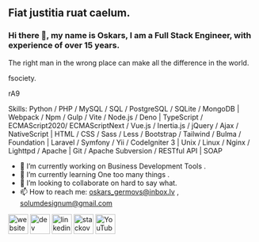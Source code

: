 ## Fiat justitia ruat caelum.
### Hi there 👋, my name is Oskars, I am a Full Stack Engineer, with experience of over 15 years.
The right man in the wrong place can make all the difference in the world.

fsociety.

rA9

Skills: Python / PHP / MySQL / SQL / PostgreSQL / SQLite / MongoDB | Webpack / Npm / Gulp / Vite / Node.js / Deno | TypeScript / ECMAScript2020/ ECMAScriptNext / Vue.js / Inertia.js / jQuery / Ajax / NativeScript | HTML / CSS / Sass / Less / Bootstrap / Tailwind / Bulma / Foundation | Laravel / Symfony / Yii / CodeIgniter 3 | Unix / Linux / Nginx / Lighttpd / Apache | Git / Apache Subversion / RESTful API | SOAP

- 🔭 I’m currently working on Business Development Tools .
- 🌱 I’m currently learning One too many things .
- 👯 I’m looking to collaborate on hard to say what. 
- 📫 How to reach me: oskars_germovs@inbox.lv , solumdesignum@gmail.com


[<img src='https://cdn.jsdelivr.net/npm/simple-icons@3.0.1/icons/icloud.svg' alt='website' height='40'>](https://solum-designum.eu) [<img src='https://cdn.jsdelivr.net/npm/simple-icons@3.0.1/icons/dev-dot-to.svg' alt='dev' height='40'>](https://dev.to/faks)  [<img src='https://cdn.jsdelivr.net/npm/simple-icons@3.0.1/icons/linkedin.svg' alt='linkedin' height='40'>](https://www.linkedin.com/in/oskars-germovs-a94b3318a/)   [<img src='https://cdn.jsdelivr.net/npm/simple-icons@3.0.1/icons/stackoverflow.svg' alt='stackoverflow' height='40'>](https://stackoverflow.com/users/4970477)  [<img src='https://cdn.jsdelivr.net/npm/simple-icons@3.0.1/icons/youtube.svg' alt='YouTube' height='40'>](https://www.youtube.com/c/hakerx1) 
